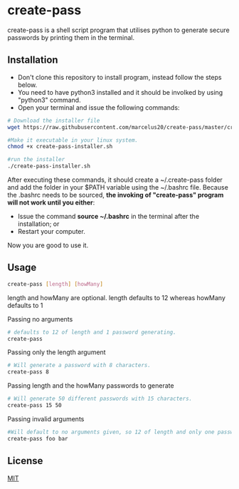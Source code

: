 # create-pass

create-pass is a shell script program that utilises python to generate secure passwords by printing them in the terminal. 

## Installation

 - Don't clone this repository to install program, instead follow the steps below. 
 - You need to have python3 installed and it should be involked by using "python3" command. 
 - Open your terminal and issue the following commands:
```bash
# Download the installer file
wget https://raw.githubusercontent.com/marcelus20/create-pass/master/create-pass-installer.sh

#Make it executable in your linux system. 
chmod +x create-pass-installer.sh

#run the installer
./create-pass-installer.sh
```

After executing these commands, it should create a ~/.create-pass folder and add the folder in your $PATH variable using the ~/.bashrc file. 
Because the .bashrc needs to be sourced, <b>the invoking of "create-pass" program will not work until you either</b>:
 - Issue the command <b>source ~/.bashrc</b> in the terminal after the installation; or
 - Restart your computer.

Now you are good to use it. 

## Usage
```bash
create-pass [length] [howMany]
```

length and howMany are optional.
length defaults to 12 whereas howMany defaults to 1

Passing no arguments   
```bash
# defaults to 12 of length and 1 password generating. 
create-pass
```
Passing only the length argument
```bash
# Will generate a password with 8 characters.
create-pass 8 
```
Passing length and the howMany passwords to generate
```bash
# Will generate 50 different passwords with 15 characters.
create-pass 15 50 
```

Passing invalid arguments
```bash
#Will default to no arguments given, so 12 of length and only one password will be generated.
create-pass foo bar 
```


## License
[MIT](https://choosealicense.com/licenses/mit/)
